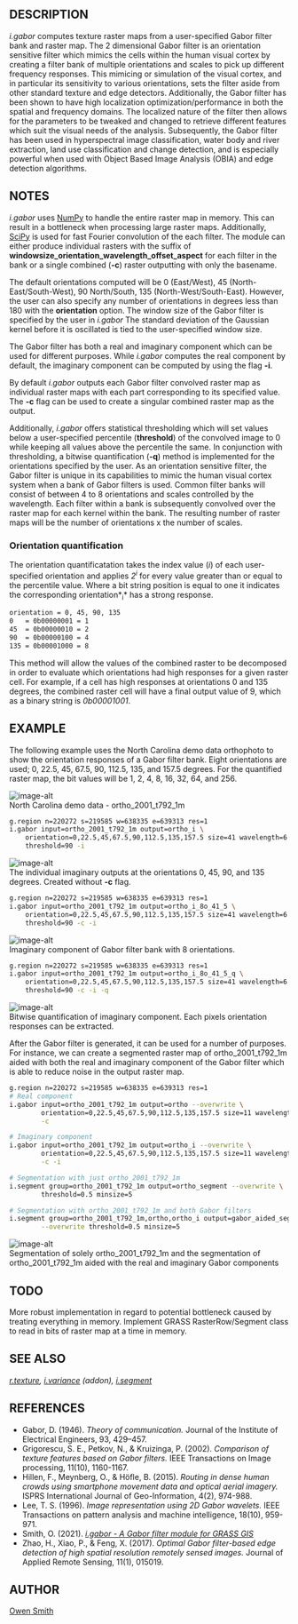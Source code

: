 ## DESCRIPTION

*i.gabor* computes texture raster maps from a user-specified Gabor
filter bank and raster map. The 2 dimensional Gabor filter is an
orientation sensitive filter which mimics the cells within the human
visual cortex by creating a filter bank of multiple orientations and
scales to pick up different frequency responses. This mimicing or
simulation of the visual cortex, and in particular its sensitivity to
various orientations, sets the filter aside from other standard texture
and edge detectors. Additionally, the Gabor filter has been shown to
have high localization optimization/performance in both the spatial and
frequency domains. The localized nature of the filter then allows for
the parameters to be tweaked and changed to retrieve different features
which suit the visual needs of the analysis. Subsequently, the Gabor
filter has been used in hyperspectral image classification, water body
and river extraction, land use classification and change detection, and
is especially powerful when used with Object Based Image Analysis (OBIA)
and edge detection algorithms.

## NOTES

*i.gabor* uses [NumPy](https://numpy.org/) to handle the entire raster
map in memory. This can result in a bottleneck when processing large
raster maps. Additionally, [SciPy](https://www.scipy.org/) is used for
fast Fourier convolution of the each filter. The module can either
produce individual rasters with the suffix of
**windowsize\_orientation\_wavelength\_offset\_aspect** for each filter
in the bank or a single combined (**-c**) raster outputting with only
the basename.

The default orientations computed will be 0 (East/West), 45
(North-East/South-West), 90 North/South, 135 (North-West/South-East).
However, the user can also specify any number of orientations in degrees
less than 180 with the **orientation** option. The window size of the
Gabor filter is specified by the user in *i.gabor* The standard
deviation of the Gaussian kernel before it is oscillated is tied to the
user-specified window size.

The Gabor filter has both a real and imaginary component which can be
used for different purposes. While *i.gabor* computes the real component
by default, the imaginary component can be computed by using the flag
**-i**.

By default *i.gabor* outputs each Gabor filter convolved raster map as
individual raster maps with each part corresponding to its specified
value. The **-c** flag can be used to create a singular combined raster
map as the output.

Additionally, *i.gabor* offers statistical thresholding which will set
values below a user-specified percentile (**threshold**) of the
convolved image to 0 while keeping all values above the percentile the
same. In conjunction with thresholding, a bitwise quantification
(**-q**) method is implemented for the orientations specified by the
user. As an orientation sensitive filter, the Gabor filter is unique in
its capabilities to mimic the human visual cortex system when a bank of
Gabor filters is used. Common filter banks will consist of between 4 to
8 orientations and scales controlled by the wavelength. Each filter
within a bank is subsequently convolved over the raster map for each
kernel within the bank. The resulting number of raster maps will be the
number of orientations x the number of scales.

### Orientation quantification

The orientation quantificatation takes the index value (*i*) of each
user-specified orientation and applies *2<sup>i</sup>* for every value
greater than or equal to the percentile value. Where a bit string
position is equal to one it indicates the corresponding
orientation*<sub>i</sub>* has a strong response.

```sh
orientation = 0, 45, 90, 135
0   = 0b00000001 = 1
45  = 0b00000010 = 2
90  = 0b00000100 = 4
135 = 0b00001000 = 8
```

This method will allow the values of the combined raster to be
decomposed in order to evaluate which orientations had high responses
for a given raster cell. For example, if a cell has high responses at
orientations 0 and 135 degrees, the combined raster cell will have a
final output value of 9, which as a binary string is *0b00001001*.

## EXAMPLE

The following example uses the North Carolina demo data orthophoto to
show the orientation responses of a Gabor filter bank. Eight
orientations are used; 0, 22.5, 45, 67.5, 90, 112.5, 135, and 157.5
degrees. For the quantified raster map, the bit values will be 1, 2, 4,
8, 16, 32, 64, and 256.

![image-alt](i_gabor_ortho.png)  
North Carolina demo data - ortho\_2001\_t792\_1m

```sh
g.region n=220272 s=219585 w=638335 e=639313 res=1
i.gabor input=ortho_2001_t792_1m output=ortho_i \
    orientation=0,22.5,45,67.5,90,112.5,135,157.5 size=41 wavelength=6 \
    threshold=90 -i
```

![image-alt](i_gabor_individual.png)  
The individual imaginary outputs at the orientations 0, 45, 90, and 135
degrees. Created without **-c** flag.

```sh
g.region n=220272 s=219585 w=638335 e=639313 res=1
i.gabor input=ortho_2001_t792_1m output=ortho_i_8o_41_5 \
    orientation=0,22.5,45,67.5,90,112.5,135,157.5 size=41 wavelength=6 \
    threshold=90 -c -i
```

![image-alt](i_gabor_imaginary.png)  
Imaginary component of Gabor filter bank with 8 orientations.

```sh
g.region n=220272 s=219585 w=638335 e=639313 res=1
i.gabor input=ortho_2001_t792_1m output=ortho_i_8o_41_5_q \
    orientation=0,22.5,45,67.5,90,112.5,135,157.5 size=41 wavelength=6 \
    threshold=90 -c -i -q
```

![image-alt](i_gabor_quant.png)  
Bitwise quantification of imaginary component. Each pixels orientation
responses can be extracted.

After the Gabor filter is generated, it can be used for a number of
purposes. For instance, we can create a segmented raster map of
ortho\_2001\_t792\_1m aided with both the real and imaginary component
of the Gabor filter which is able to reduce noise in the output raster
map.

```sh
g.region n=220272 s=219585 w=638335 e=639313 res=1
# Real component
i.gabor input=ortho_2001_t792_1m output=ortho --overwrite \
        orientation=0,22.5,45,67.5,90,112.5,135,157.5 size=11 wavelength=2.5 \
        -c

# Imaginary component
i.gabor input=ortho_2001_t792_1m output=ortho_i --overwrite \
        orientation=0,22.5,45,67.5,90,112.5,135,157.5 size=11 wavelength=2.5 \
        -c -i

# Segmentation with just ortho_2001_t792_1m
i.segment group=ortho_2001_t792_1m output=ortho_segment --overwrite \
        threshold=0.5 minsize=5

# Segmentation with ortho_2001_t792_1m and both Gabor filters
i.segment group=ortho_2001_t792_1m,ortho,ortho_i output=gabor_aided_segment \
        --overwrite threshold=0.5 minsize=5
```

![image-alt](i_gabor_segment.png)  
Segmentation of solely ortho\_2001\_t792\_1m and the segmentation of
ortho\_2001\_t792\_1m aided with the real and imaginary Gabor components

## TODO

More robust implementation in regard to potential bottleneck caused by
treating everything in memory. Implement GRASS RasterRow/Segment class
to read in bits of raster map at a time in memory.

## SEE ALSO

*[r.texture](https://grass.osgeo.org/grass-stable/manuals/r.texture.html),
[i.variance](i.variance.md) (addon),
[i.segment](https://grass.osgeo.org/grass-stable/manuals/i.segment.html)*

## REFERENCES

  - Gabor, D. (1946). *Theory of communication.* Journal of the
    Institute of Electrical Engineers, 93, 429–457.
  - Grigorescu, S. E., Petkov, N., & Kruizinga, P. (2002). *Comparison
    of texture features based on Gabor filters.* IEEE Transactions on
    Image processing, 11(10), 1160-1167.
  - Hillen, F., Meynberg, O., & Höfle, B. (2015). *Routing in dense
    human crowds using smartphone movement data and optical aerial
    imagery.* ISPRS International Journal of Geo-Information, 4(2),
    974-988.
  - Lee, T. S. (1996). *Image representation using 2D Gabor wavelets.*
    IEEE Transactions on pattern analysis and machine intelligence,
    18(10), 959-971.
  - Smith, O. (2021). [*i.gabor - A Gabor filter module for GRASS
    GIS*](https://here.isnew.info/gisc-4360k/i.gabor---A-Gabor-filter-module-for-GRASS-GIS-by-Owen-Smith.pdf)
  - Zhao, H., Xiao, P., & Feng, X. (2017). *Optimal Gabor filter-based
    edge detection of high spatial resolution remotely sensed images.*
    Journal of Applied Remote Sensing, 11(1), 015019.

## AUTHOR

[Owen Smith](mailto:ocsmit@protonmail.com)
